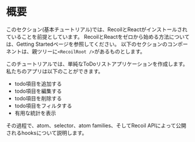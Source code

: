 # 概要

このセクション(基本チュートリアル)では、RecoilとReactがインストールされていることを前提としています。
RecoilとReactをゼロから始める方法については、Getting Startedページを参照してください。
以下のセクションのコンポーネントは、親ツリーに`<RecoilRoot />`があるものとします。

このチュートリアルでは、単純なToDoリストアプリケーションを作成します。私たちのアプリは以下のことができます。

* todo項目を追加する
* todo項目を編集する
* todo項目を削除する
* todo項目をフィルタする
* 有用な統計を表示

その過程で、atom、selector、atom families、そしてRecoil APIによって公開されるhooksについて説明します。

